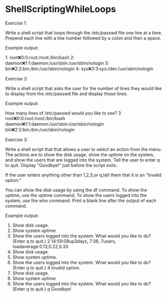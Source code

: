 # ShellScriptingWhileLoops

Exercise 1:

Write a shell script that loops through the /etc/passwd file one line at a time. Prepend each line with a line number followed by a colon and then a space.

Example output:

1: root:x:0:0:root:/root:/bin/bash
2: daemon:x:1:1:daemon:/usr/sbin:/usr/sbin/nologin
3: bin:x:2:2:bin:/bin:/usr/sbin/nologin
4: sys:x:3:3:sys:/dev:/usr/sbin/nologin

Exercise 2:

Write a shell script that asks the user for the number of lines they would like to display from the /etc/passwd file and display those lines.

Example output:

How many lines of /etc/passwd would you like to see? 3
root:x:0:0:root:/root:/bin/bash
daemon:x:1:1:daemon:/usr/sbin:/usr/sbin/nologin
bin:x:2:2:bin:/bin:/usr/sbin/nologin

Exercise 3:

Write a shell script that that allows a user to select an action from the menu. The actions are to show the disk usage, show the uptime on the system, and show the users that are logged into the system. Tell the user to enter q to quit. Display "Goodbye!" just before the script exits.

If the user enters anything other than 1,2,3,or q,tell them that it is an "Invalid option."

You can show the disk usage by using the df command. To show the uptime, use the uptime command. To show the users logged into the system, use the who command. Print a blank line after the output of each command.

Example output:

1. Show disk usage.
2. Show system uptime.
3. Show the users logged into the system.
What would you like to do? (Enter q to quit.) 2
14:59:08up3days, 7:36, 7users, loadaverage:0.13,0.22,0.33
1. Show disk usage.
2. Show system uptime.
3. Show the users logged into the system.
What would you like to do? (Enter q to quit.) 4
Invalid option.
1. Show disk usage.
2. Show system uptime.
3. Show the users logged into the system.
What would you like to do? (Enter q to quit.) q
Goodbye!
